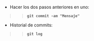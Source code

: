 * Hacer los dos pasos anteriores en uno:
>>**`git commit -am "Mensaje"`**

* Historial de commits:
>>**`git log`**



